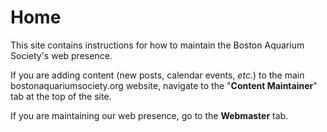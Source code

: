 # Home

This site contains instructions for how to maintain the Boston Aquarium
Society's web presence.

If you are adding content (new posts, calendar events, _etc._) to the main
bostonaquariumsociety.org website, navigate to the "**Content Maintainer**" tab
at the top of the site.

If you are maintaining our web presence, go to the **Webmaster** tab.
